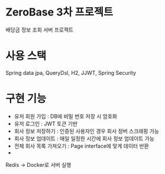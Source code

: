 # ZeroBase 3차 프로젝트 
배당금 정보 조회 서버 프로젝트

# 사용 스택
Spring data jpa, QueryDsl, H2, JJWT, Spring Security

# 구현 기능
- 유저 회원 가입 : DB에 비밀 번호 저장 시 암호화
- 유저 로그인 : JWT 토큰 기반
- 회사 정보 저장하기 : 인증된 사용자인 경우 회사 정버 스크래핑 가능
- 회사 정보 업데이트 : 매일 일정한 시간에 회사 정보 업데이트 가능
- 전체 회사 목록 가져오기 : Page interface에 맞게 데이터 반환
- 

Redis -> Docker로 서버 실행